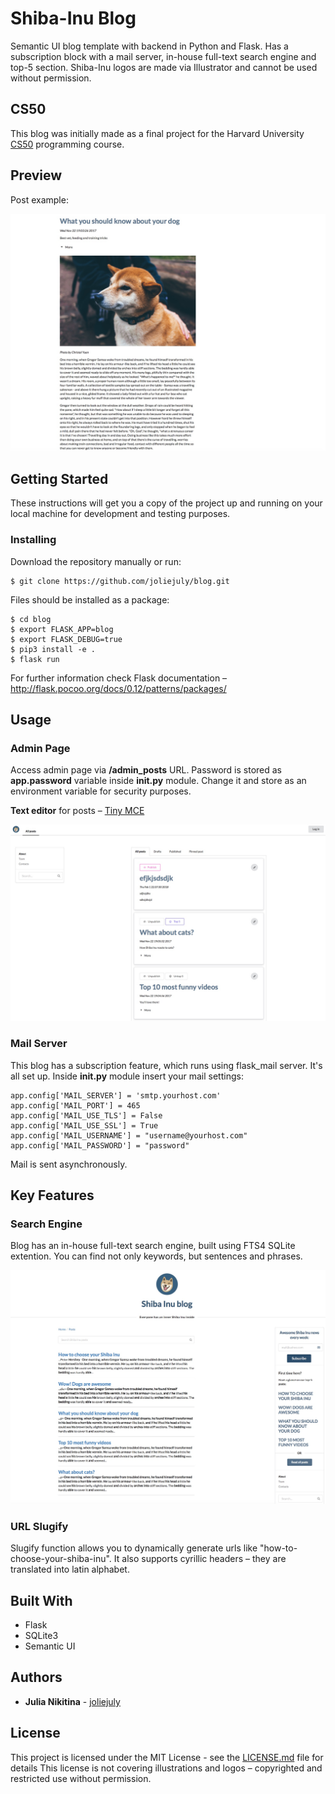 # Shiba-Inu Blog

Semantic UI blog template with backend in Python and Flask. Has a subscription block with a mail server, in-house full-text search engine and top-5 section. Shiba-Inu logos are made via Illustrator and cannot be used without permission.

## CS50

This blog was initially made as a final project for the Harvard University [CS50](https://cs50.harvard.edu) programming course.

## Preview

Post example:

![Alt text](blog/static/images/blog_post.jpg?raw=true)

## Getting Started

These instructions will get you a copy of the project up and running on your local machine for development and testing purposes.

### Installing

Download the repository manually or run:

```
$ git clone https://github.com/joliejuly/blog.git
```
Files should be installed as a package:

```
$ cd blog
$ export FLASK_APP=blog
$ export FLASK_DEBUG=true
$ pip3 install -e .
$ flask run
```

For further information check Flask documentation – http://flask.pocoo.org/docs/0.12/patterns/packages/

## Usage

### Admin Page

Access admin page via **/admin_posts** URL.
Password is stored as **app.password** variable inside __init.py__ module. Change it and store as an environment variable for security purposes.

**Text editor** for posts – [Tiny MCE](https://www.tinymce.com)

![Alt text](blog/static/images/blog_admin.jpg?raw=true)

### Mail Server

This blog has a subscription feature, which runs using flask_mail server. It's all set up.
Inside __init.py__ module insert your mail settings:
```
app.config['MAIL_SERVER'] = 'smtp.yourhost.com'
app.config['MAIL_PORT'] = 465
app.config['MAIL_USE_TLS'] = False
app.config['MAIL_USE_SSL'] = True
app.config['MAIL_USERNAME'] = "username@yourhost.com"
app.config['MAIL_PASSWORD'] = "password"
```
Mail is sent asynchronously.

## Key Features

### Search Engine

Blog has an in-house full-text search engine, built using FTS4 SQLite extention. You can find not only keywords, but sentences and phrases.

![Alt text](blog/static/images/blog_search.jpg?raw=true)

### URL Slugify

Slugify function allows you to dynamically generate urls like "how-to-choose-your-shiba-inu". It also supports cyrillic headers – they are translated into latin alphabet.

## Built With

* Flask
* SQLite3
* Semantic UI

## Authors

* **Julia Nikitina** - [joliejuly](https://github.com/joliejuly)

## License

This project is licensed under the MIT License - see the [LICENSE.md](/LICENSE.md) file for details
This license is not covering illustrations and logos – copyrighted and restricted use without permission.
